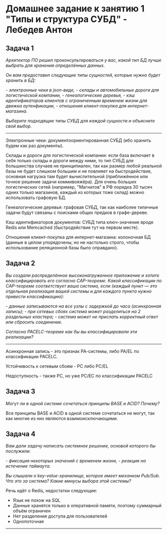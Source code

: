 # Домашнее задание к занятию 1 "Типы и структура СУБД" - Лебедев Антон

## Задача 1

*Архитектор ПО решил проконсультироваться у вас, какой тип БД лучше выбрать для хранения определённых данных.*

*Он вам предоставил следующие типы сущностей, которые нужно будет хранить в БД:*

*- электронные чеки в json-виде,*
*- склады и автомобильные дороги для логистической компании,*
*- генеалогические деревья,*
*- кэш идентификаторов клиентов с ограниченным временем жизни для движка аутенфикации,*
*- отношения клиент-покупка для интернет-магазина.*

*Выберите подходящие типы СУБД для каждой сущности и объясните свой выбор.*

---

Электронные чеки: документоориентированная СУБД (ибо хранить будем как раз документы).

Склады и дороги для логистической компании: если база включает в себя только склады и дороги между ними, то тип СУБД для большинства случаев не принципиален, так как размер любой реальной базы не будет слишком большим и не повлияет на быстродействие, основная нагрузка там будет вычислительной (приближённое или точное решение задачи коммивояжёра). Для очень больших логистических сетей (например, "Магнитов" в РФ порядка 30 тысяч одних только магазинов, каждый из которых тоже склад) можно использовать графовую БД.

Генеалогические деревья: графовая СУБД, так как наиболее типичные задачи будут связаны с поисками общих предков в графе-дереве.

Кэш идентификаторов документов: СУБД типа ключ-значение вроде Redis или Memcached (быстродействие тут на первом месте).

Отношения клиент-покупка для интернет-магазина: колоночная БД (данные в целом упорядочены, но не настолько строго, чтобы использование реляционной базы было оправдано).

## Задача 2

*Вы создали распределённое высоконагруженное приложение и хотите классифицировать его согласно  CAP-теореме. Какой классификации по CAP-теореме соответствует ваша система, если (каждый пункт — это отдельная реализация вашей системы и для каждого пункта нужно привести классификацию):*

*- данные записываются на все узлы с задержкой до часа (асинхронная запись);*
*- при сетевых сбоях система может разделиться на 2 раздельных кластера;*
*- система может не прислать корректный ответ или сбросить соединение.*

*Согласно PACELC-теореме как бы вы классифицировали эти реализации?*

---

Асинхронная запись - это признак PA-cистемы, либо PA/EL по классификации PACELC.

Устойчивость к сетевым сбоям - PC либо PC/EL

Недоступность - также PC, но уже PC/EC по классификации PACELC

## Задача 3

*Могут ли в одной системе сочетаться принципы BASE и ACID? Почему?*

Все принципы BASE и ACID в одной системе сочетаться не могут, так как многие из них являются взаимоисключающими.

## Задача 4

*Вам дали задачу написать системное решение, основой которого бы послужили:*

*- фиксация некоторых значений с временем жизни,*
*- реакция на истечение таймаута.*

*Вы слышали о key-value-хранилище, которое имеет механизм Pub/Sub. Что это за система? Какие минусы выбора этой системы?*

Речь идёт о Redis, недостатки следующие:

 - Язык не похож на SQL
 - Данные хранятся только в оперативной памяти, поэтому суммарный объём ограничен
 - Нет разделения доступа для пользователей
 - Однопоточная

---



